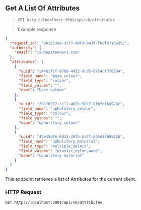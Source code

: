 ## Get A List Of Attributes

> `GET http://localhost:3001/api/v6/attributes`

> Example response

```json
{
  "request_id": "0e1d83ea-3cf7-40f8-8e2f-f8cf0716a292",
  "authority": {
    "email": "ian@eastenders.com"
  },
  "attributes": [
    {
      "uuid": "c4461f7f-0766-4432-9cd3-8954cf3f02b4",
      "field_name": "base_colour",
      "field_type": "colour",
      "field_values": "",
      "name": "base colour"
    },
    {
      "uuid": "201f0912-c111-4b2b-98e7-8fbfef6a976c",
      "field_name": "upholstery_colour",
      "field_type": "colour",
      "field_values": "",
      "name": "upholstery colour"
    },
    {
      "uuid": "43e45bf6-6033-497b-b27f-864d4869a22b",
      "field_name": "upholstery_material",
      "field_type": "multiple_select",
      "field_values": "plastic,nylon,wood",
      "name": "upholstery material"
    }
  ]
}
```

This endpoint retrieves a list of Atrributes for the current client. 

### HTTP Request

`GET http://localhost:3001/api/v6/attributes`
